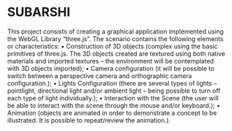 # SUBARSHI

  This project consists of creating a graphical application implemented using the WebGL Library “three.js”. The scenario contains the following elements or 
characteristics: 
      • Construction of 3D objects (complex using the basic primitives of three.js. The 3D objects created are textured using both native materials and imported textures 
        – the environment will be contemplated with 3D objects imported); 
      • Camera configuration (it will be possible to switch between a perspective camera and orthographic camera configuration.); 
      • Lights Configuration (there are several types of lights – pointlight, directional light and/or ambient light – being possible to turn off each type of light 
        individually.); 
      • Interaction with the Scene (the user will be able to interact with the scene through the mouse and/or keyboard.); 
      • Animation (objects are animated in order to demonstrate a concept to be illustrated. It is possible to repeat/review the animation.).
